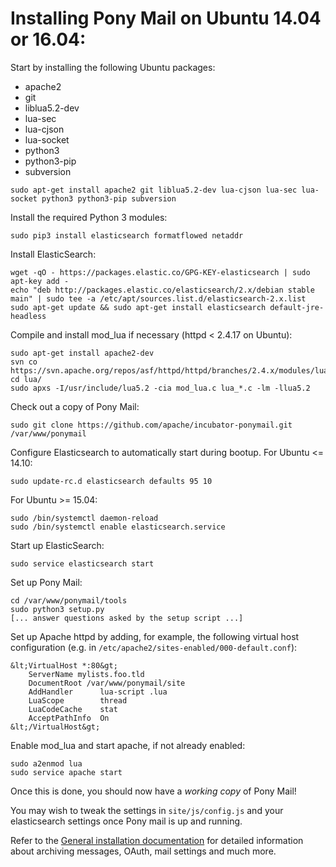# Installing Pony Mail on Ubuntu 14.04 or 16.04: #
Start by installing the following Ubuntu packages:

- apache2
- git
- liblua5.2-dev
- lua-sec
- lua-cjson
- lua-socket
- python3
- python3-pip
- subversion

~~~
sudo apt-get install apache2 git liblua5.2-dev lua-cjson lua-sec lua-socket python3 python3-pip subversion
~~~

Install the required Python 3 modules:
~~~
sudo pip3 install elasticsearch formatflowed netaddr
~~~

Install ElasticSearch:
~~~
wget -qO - https://packages.elastic.co/GPG-KEY-elasticsearch | sudo apt-key add -
echo "deb http://packages.elastic.co/elasticsearch/2.x/debian stable main" | sudo tee -a /etc/apt/sources.list.d/elasticsearch-2.x.list
sudo apt-get update && sudo apt-get install elasticsearch default-jre-headless
~~~

Compile and install mod_lua if necessary (httpd < 2.4.17 on Ubuntu):
~~~
sudo apt-get install apache2-dev
svn co https://svn.apache.org/repos/asf/httpd/httpd/branches/2.4.x/modules/lua/
cd lua/
sudo apxs -I/usr/include/lua5.2 -cia mod_lua.c lua_*.c -lm -llua5.2
~~~

Check out a copy of Pony Mail:
~~~
sudo git clone https://github.com/apache/incubator-ponymail.git /var/www/ponymail
~~~

Configure Elasticsearch to automatically start during bootup. For Ubuntu <= 14.10:
~~~
sudo update-rc.d elasticsearch defaults 95 10
~~~

For Ubuntu >= 15.04:
~~~
sudo /bin/systemctl daemon-reload
sudo /bin/systemctl enable elasticsearch.service
~~~

Start up ElasticSearch:

~~~
sudo service elasticsearch start
~~~

Set up Pony Mail:
~~~
cd /var/www/ponymail/tools
sudo python3 setup.py
[... answer questions asked by the setup script ...]
~~~


Set up Apache httpd by adding, for example, the following virtual host configuration (e.g. in `/etc/apache2/sites-enabled/000-default.conf`):
~~~
&lt;VirtualHost *:80&gt;
    ServerName mylists.foo.tld
    DocumentRoot /var/www/ponymail/site
    AddHandler      lua-script .lua
    LuaScope        thread
    LuaCodeCache    stat
    AcceptPathInfo  On
&lt;/VirtualHost&gt;
~~~

Enable mod_lua and start apache, if not already enabled:

~~~
sudo a2enmod lua
sudo service apache start
~~~

Once this is done, you should now have a *working copy* of Pony Mail!

You may wish to tweak the settings in `site/js/config.js` and your
elasticsearch settings once Pony mail is up and running.

Refer to the [General installation documentation](INSTALLING.md) for
detailed information about archiving messages, OAuth, mail settings and
much more.
